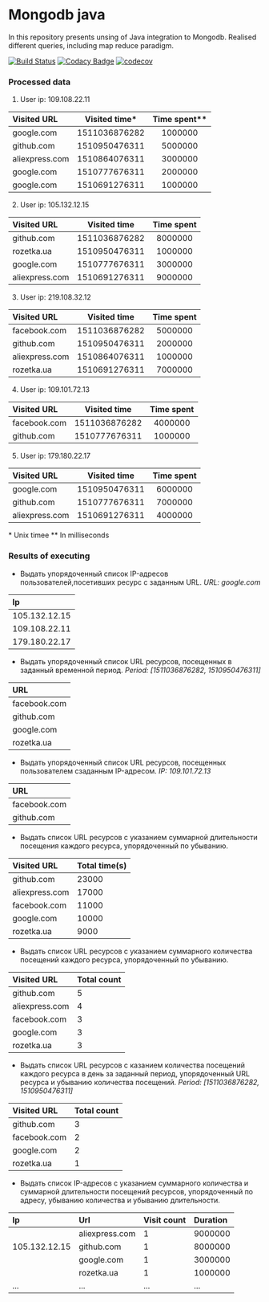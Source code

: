 # Mongodb java
In this repository presents unsing of Java integration to Mongodb. Realised different queries, including map reduce paradigm.

[![Build Status](https://travis-ci.org/Stupnitskiy/BD_Lab2.svg?branch=master)](https://travis-ci.org/Stupnitskiy/BD_Lab2)
[![Codacy Badge](https://api.codacy.com/project/badge/Grade/480f0d3f86f942a38bc0c20f2cb5e807)](https://www.codacy.com/app/Stupnitskiy/BD_Lab2?utm_source=github.com&amp;utm_medium=referral&amp;utm_content=Stupnitskiy/BD_Lab2&amp;utm_campaign=Badge_Grade)
[![codecov](https://codecov.io/gh/Stupnitskiy/BD_Lab2/branch/master/graph/badge.svg)](https://codecov.io/gh/Stupnitskiy/BD_Lab2)

### Processed data
1. User ip: 109.108.22.11

| Visited URL     | Visited time* | Time spent** |
|:----------------|:-------------:|:------------:|
| google.com      | 1511036876282 | 1000000      |
| github.com      | 1510950476311 | 5000000      |
| aliexpress.com  | 1510864076311 | 3000000      |
| google.com      | 1510777676311 | 2000000      |
| google.com      | 1510691276311 | 1000000      |

2. User ip: 105.132.12.15

| Visited URL     | Visited time  | Time spent   |
|:----------------|:-------------:|:------------:|
| github.com      | 1511036876282 | 8000000      |
| rozetka.ua      | 1510950476311 | 1000000      |
| google.com      | 1510777676311 | 3000000      |
| aliexpress.com  | 1510691276311 | 9000000      |

3. User ip: 219.108.32.12

| Visited URL     | Visited time  | Time spent   |
|:----------------|:-------------:|:------------:|
| facebook.com    | 1511036876282 | 5000000      |
| github.com      | 1510950476311 | 2000000      |
| aliexpress.com  | 1510864076311 | 1000000      |
| rozetka.ua      | 1510691276311 | 7000000      |

4. User ip: 109.101.72.13

| Visited URL     | Visited time  | Time spent   |
|:----------------|:-------------:|:------------:|
| facebook.com    | 1511036876282 | 4000000      |
| github.com      | 1510777676311 | 1000000      |


5. User ip: 179.180.22.17

| Visited URL     | Visited time  | Time spent   |
|:----------------|:-------------:|:------------:|
| google.com      | 1510950476311 | 6000000      |
| github.com      | 1510777676311 | 7000000      |
| aliexpress.com  | 1510691276311 | 4000000      |

\* Unix timee
\** In milliseconds

### Results of executing
* Выдать упорядоченный список IP-адресов пользователей,посетивших ресурс с заданным URL. *URL: google.com*

| Ip                 |
|:-------------------|
| 105.132.12.15      |
| 109.108.22.11      |
| 179.180.22.17      |

* Выдать упорядоченный список URL ресурсов, посещенных в заданный временной период. *Period: [1511036876282, 1510950476311]*

| URL                |
|:-------------------|
| facebook.com       |
| github.com         |
| google.com         |
| rozetka.ua         |

* Выдать упорядоченный список URL ресурсов, посещенных пользователем сзаданным IP-адресом. *IP: 109.101.72.13*

| URL                |
|:-------------------|
| facebook.com       |
| github.com         |


* Выдать список URL ресурсов с указанием суммарной длительности посещения каждого ресурса, упорядоченный по убыванию.

| Visited URL     | Total time(s) |
|:----------------|:--------------|
| github.com      | 23000 |
| aliexpress.com  | 17000 |
| facebook.com    | 11000 |
| google.com      | 10000 |
| rozetka.ua      | 9000 |

* Выдать список URL ресурсов с указанием суммарного количества посещений каждого ресурса, упорядоченный по убыванию.

| Visited URL     | Total count |
|:----------------|:--------------|
| github.com      | 5 |
| aliexpress.com  | 4 |
| facebook.com    | 3 |
| google.com      | 3 |
| rozetka.ua      | 3 |

* Выдать список URL ресурсов с казанием количества посещений каждого ресурса в день за заданный период, упорядоченный URL ресурса и
убыванию количества посещений. *Period: [1511036876282, 1510950476311]*

| Visited URL     | Total count |
|:----------------|:--------------|
| github.com      | 3 |
| facebook.com    | 2 |
| google.com      | 2 |
| rozetka.ua      | 1 |

* Выдать список IP-адресов c указанием суммарного количества и суммарной длительности посещений ресурсов, упорядоченный по адресу, убыванию количества и убыванию длительности.


| Ip              | Url           |Visit count| Duration|
|:----------------|:--------------|:----------|:-----------|
|                 | aliexpress.com |1|9000000
|105.132.12.15    | github.com |1|8000000
|                 | google.com |1|3000000
|                 | rozetka.ua |1|1000000
|...              | ... |...|...
